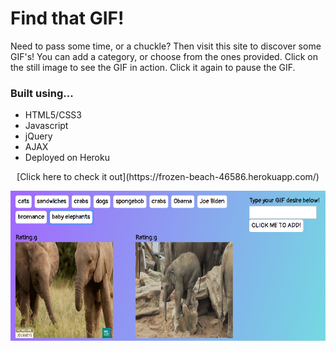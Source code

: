 # Find that GIF!
Need to pass some time, or a chuckle? Then visit this site to discover some GIF's! You can add a category, or choose from the ones provided. Click on the still image to see the GIF in action. Click it again to pause the GIF. 

### Built using...
* HTML5/CSS3
* Javascript
* jQuery
* AJAX
* Deployed on Heroku
<p align='center'>
[Click here to check it out](https://frozen-beach-46586.herokuapp.com/)
</p>
<p align='center'>
  <img src="/READMEImage.png?raw=true" alt="ScreenShot of my site">
</p>
